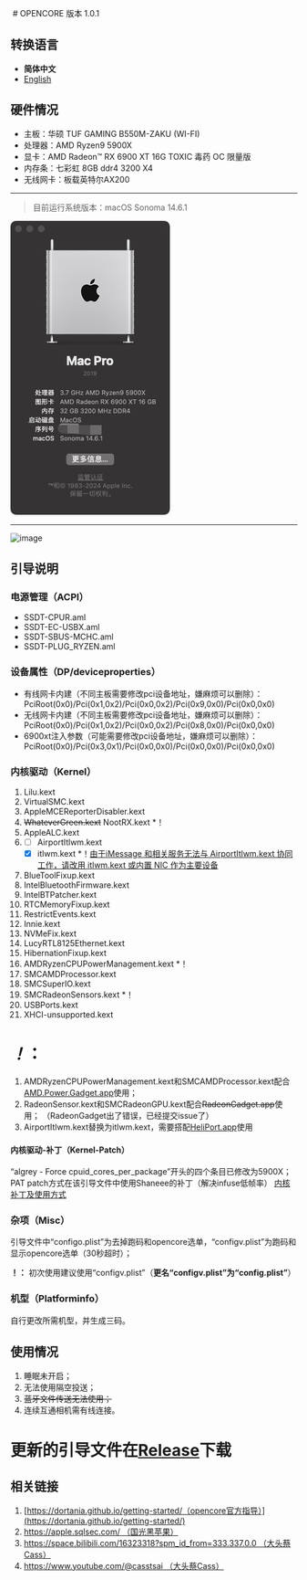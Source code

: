  # OPENCORE 版本 1.0.1
## 转换语言
- **简体中文**
- [English](/README_EN.md)
## 硬件情况
* 主板：华硕 TUF GAMING B550M-ZAKU (WI-FI)
* 处理器：AMD Ryzen9 5900X
* 显卡：AMD Radeon™ RX 6900 XT 16G TOXIC 毒药 OC 限量版
* 内存条：七彩虹 8GB ddr4 3200 X4
* 无线网卡：板载英特尔AX200

-------

> 目前运行系统版本：macOS Sonoma 14.6.1

![image](/1724592590610.jpg)

-------

![image](/2023-10-21%2017.18.46.png)

## 引导说明
### 电源管理（ACPI）
* SSDT-CPUR.aml
* SSDT-EC-USBX.aml
* SSDT-SBUS-MCHC.aml
* SSDT-PLUG_RYZEN.aml
### 设备属性（DP/deviceproperties）
* 有线网卡内建（不同主板需要修改pci设备地址，嫌麻烦可以删除）：PciRoot(0x0)/Pci(0x1,0x2)/Pci(0x0,0x2)/Pci(0x9,0x0)/Pci(0x0,0x0)
* 无线网卡内建（不同主板需要修改pci设备地址，嫌麻烦可以删除）：PciRoot(0x0)/Pci(0x1,0x2)/Pci(0x0,0x2)/Pci(0x8,0x0)/Pci(0x0,0x0)
* 6900xt注入参数（可能需要修改pci设备地址，嫌麻烦可以删除）：PciRoot(0x0)/Pci(0x3,0x1)/Pci(0x0,0x0)/Pci(0x0,0x0)/Pci(0x0,0x0)
### 内核驱动（Kernel）
1. Lilu.kext
2. VirtualSMC.kext
3. AppleMCEReporterDisabler.kext
4. ~~WhateverGreen.kext~~ NootRX.kext *！
5. AppleALC.kext
6. - [ ] AirportItlwm.kext
   - [x] itlwm.kext *！[由于iMessage 和相关服务无法与 AirportItlwm.kext 协同工作，请改用 itlwm.kext 或内置 NIC 作为主要设备](https://github.com/OpenIntelWireless/itlwm/releases/tag/v2.3.0)
7. BlueToolFixup.kext
8. IntelBluetoothFirmware.kext
9. IntelBTPatcher.kext
10. RTCMemoryFixup.kext
11. RestrictEvents.kext
12. Innie.kext
13. NVMeFix.kext
14. LucyRTL8125Ethernet.kext
15. HibernationFixup.kext
16. AMDRyzenCPUPowerManagement.kext *！
17. SMCAMDProcessor.kext
18. SMCSuperIO.kext
19. SMCRadeonSensors.kext *！
20. USBPorts.kext
21. XHCI-unsupported.kext

# *！*：
1. AMDRyzenCPUPowerManagement.kext和SMCAMDProcessor.kext配合[AMD.Power.Gadget.app](https://github.com/trulyspinach/SMCAMDProcessor/releases)使用；
2. RadeonSensor.kext和SMCRadeonGPU.kext配合~~RadeonGadget.app~~使用； （RadeonGadget出了错误，已经提交issue了）
3. AirportItlwm.kext替换为itlwm.kext，需要搭配[HeliPort.app](https://github.com/OpenIntelWireless/HeliPort/releases)使用

#### 内核驱动-补丁（Kernel-Patch）
“algrey - Force cpuid_cores_per_package”开头的四个条目已修改为5900X；
PAT patch方式在该引导文件中使用Shaneee的补丁（解决infuse低帧率）
[内核补丁及使用方式](https://github.com/AMD-OSX/AMD_Vanilla)

### 杂项（Misc）
引导文件中“configo.plist”为去掉跑码和opencore选单，“configv.plist”为跑码和显示opencore选单（30秒超时）；

**！：** 初次使用建议使用“configv.plist”（**更名“configv.plist”为“config.plist”**）

### 机型（Platforminfo）
自行更改所需机型，并生成三码。

## 使用情况
1. 睡眠未开启；
2. 无法使用隔空投送；
3. ~~蓝牙文件传送无法使用；~~
4. 连续互通相机需有线连接。

# 更新的引导文件在[Release](https://github.com/9thChasingWindGirl/Ryzenintosh_B550M-5900X-6900XT-AX200/releases)下载

## 相关链接
1. [https://dortania.github.io/getting-started/（opencore官方指导）](https://dortania.github.io/getting-started/)
2. [https://apple.sqlsec.com/ （国光黑苹果）](https://apple.sqlsec.com/)
3. [https://space.bilibili.com/16323318?spm_id_from=333.337.0.0 （大头蔡Cass）](https://space.bilibili.com/16323318?spm_id_from=333.337.0.0)
4. [https://www.youtube.com/@casstsai （大头蔡Cass）](https://www.youtube.com/@casstsai)

